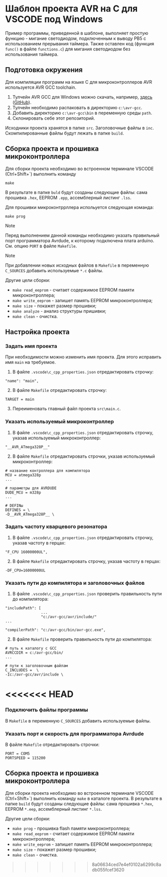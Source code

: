 # Шаблон проекта AVR на C для VSCODE под Windows

Пример программы, приведенной в шаблоне, выполняет простую функцию - мигание светодиодом, подключенным к выводу PB5 с использованием прерывания таймера. Также оставлен код (функция `func()` в файле `functions.c`) для мигания светодиодом без использования таймера.

## Подготовка окружения

Для компиляции программ на языке C для микроконтроллеров AVR используется AVR GCC toolchain.

1. Тулчейн AVR GCC для Windows можно скачать, например, [здесь](https://blog.zakkemble.net/avr-gcc-builds/) ([GitHub](https://github.com/ZakKemble/avr-gcc-build/releases)).
2. Тулчейн необходимо распаковать в директорию `c:\avr-gcc`. 
3. Добавить директорию `c:\avr-gcc\bin` в переменную среды `path`.
4. Склонировать себе этот репозиторий.

Исходники проекта хранятся в папке `src`. Заголовочные файлы в `inc`. Скомпилированные файлы будут лежать в папке `build`.

## Сборка проекта и прошивка микроконтроллера

Для сборки проекта необходимо во встроенном терминале VSCODE (Ctrl+Shift+\`) выполнить команду 

```
make
```

В результате в папке `buld` будут созданы следующие файлы: сама прошивка `.hex`, EEPROM `.epp`, ассемблерный листинг `.lss`.

Для прошивки микроконтррллера испольуется следующая команда:

```
make prog
```

> [!NOTE]
> Перед выполнением данной команды необходимо указать правильный порт программатора Avrdude, к которому подключена плата arduino. См. опцию `PORT` в файле `Makefile`.

> [!NOTE]
> При добавлении новых исходных файлов в `Makefile` в переменную `C_SOURCES` добавить используемые `*.c` файлы.

Другие цели сборки:

- `make read_eeprom` - считает содержимое EEPROM памяти микроконтроллера;
- `make write_eeprom` - запишет память EEPROM микроконтроллера;
- `make size` - покажет размер прошивки;
- `make analyze` - анализ структуры пришивки;
- `make clean` - очистка.

## Настройка проекта

### Задать имя проекта

При необходимости можно изменить имя проекта. Для этого исправить имя `main` на требуемое.

1. В файле `.vscode\c_cpp_properties.json` отредактировать строчку:

```
"name": "main",
```

2. В файле `Makefile` отредактировать строчку:

```
TARGET = main
```

3. Переименовать главный файл проекта `src\main.c`.

### Указать используемый микроконтроллер

1. В файле `.vscode\c_cpp_properties.json` отредактировать строчку, указав используемый микроконтроллер:

```
"__AVR_ATmega328P__"
```

2. В файле `Makefile` отредактировать строчки, указав используемый микроконтроллер:

```
# название контроллера для компилятора
MCU = atmega328p
...

# параметры для AVRDUDE
DUDE_MCU = m328p
...

# DEFINы
DEFINES = \
-D__AVR_ATmega328P__ \
```

### Задать частоту кварцевого резонатора

1. В файле `.vscode\c_cpp_properties.json` отредактировать строчку, указав частоту в герцах:

```
"F_CPU 16000000UL",
```

2. В файле `Makefile` отредактировать строчку, указав частоту в герцах:

```
-DF_CPU=16000000UL
```

### Указать пути до компилятора и заголовочных файлов

1. В файле `.vscode\c_cpp_properties.json` проверить правильность пути до компилятора:

```
"includePath": [
				...
                "c:/avr-gcc/avr/include/"
...

"compilerPath": "c:/avr-gcc/bin/avr-gcc.exe",
```

2. В файле `Makefile` проверить правильность пути до компилятора:

```
# путь к каталогу с GCC
AVRCCDIR = c:/avr-gcc/bin/
...

# пути к заголовочным файлам
C_INCLUDES =  \
-Ic:/avr-gcc/avr/include \
```

<<<<<<< HEAD
=======
### Подключить файлы программы

В `Makefile` в переменную `C_SOURCES` добавить используемые файлы.

### Указать порт и скорость для программатора Avrdude

В файле `Makefile` отредактировать строчки:
```
PORT = COM5
PORTSPEED = 115200
```

## Сборка проекта и прошивка микроконтроллера

Для сборки проекта необходимо во встроенном терминале VSCODE (Ctrl+Shift+\`) выполнить команду `make` в каталоге проекта. В результате в папке `build` будут созданы следующие файлы: сама прошивка `*.hex`, EEPROM `*.eep`, ассемблерный листинг `*.lss`.

Другие цели сборки:

- `make prog` - прошивка flash памяти микроконтроллера;
- `make read_eeprom` - считает содержимое EEPROM памяти микроконтроллера;
- `make write_eeprom` - запишет память EEPROM микроконтроллера;
- `make size` - покажет размер прошивки;
- `make clean` - очистка.
>>>>>>> 8a06634ced7e4ef0102a6299c8adb055fcef3620
